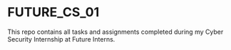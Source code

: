 # FUTURE_CS_01
This repo contains all tasks and assignments completed during my Cyber Security Internship at Future Interns.
